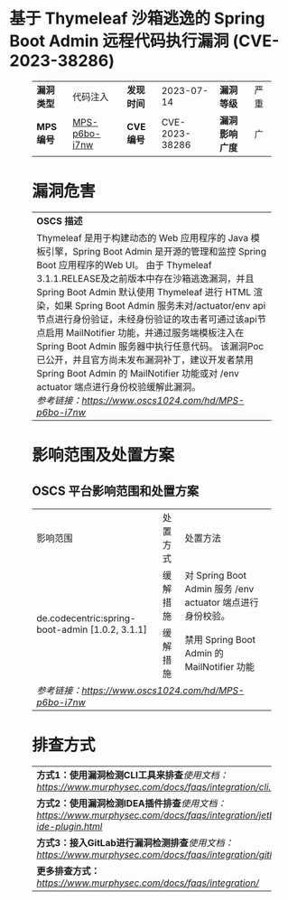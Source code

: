 # 基于 Thymeleaf 沙箱逃逸的 Spring Boot Admin 远程代码执行漏洞 (CVE-2023-38286)
<figure class="wp-block-table">
    <table>
        <tbody>
        <tr>
            <td><strong>漏洞类型</strong></td>
            <td>代码注入</td>
            <td><strong>发现时间</strong></td>
            <td>2023-07-14</td>
            <td><strong>漏洞等级</strong></td>
            <td>严重</td>
        </tr>
        <tr>
            <td><strong>MPS编号</strong></td>
            <td><a href="https://www.oscs1024.com/hd/MPS-p6bo-i7nw">MPS-p6bo-i7nw</a></td>
            <td><strong>CVE编号</strong></td>
            <td>CVE-2023-38286</td>
            <td><strong>漏洞影响广度</strong></td>
            <td>广</td>
        </tr>
        </tbody>
    </table>
</figure>


<figure class="wp-block-table">
    <h1 class="wp-block-heading">漏洞危害</h1>
    <table>
        <tbody>
        <tr>
            <td><strong>OSCS 描述</strong></td>
        </tr>
        <tr>
            <td>Thymeleaf 是用于构建动态的 Web 应用程序的 Java 模板引擎，Spring Boot Admin 是开源的管理和监控 Spring Boot 应用程序的Web UI。
由于 Thymeleaf 3.1.1.RELEASE及之前版本中存在沙箱逃逸漏洞，并且 Spring Boot Admin 默认使用 Thymeleaf 进行 HTML 渲染，如果 Spring Boot Admin 服务未对/actuator/env api节点进行身份验证，未经身份验证的攻击者可通过该api节点启用 MailNotifier 功能，并通过服务端模板注入在 Spring Boot Admin 服务器中执行任意代码。
该漏洞Poc已公开，并且官方尚未发布漏洞补丁，建议开发者禁用 Spring Boot Admin 的 MailNotifier 功能或对 /env actuator 端点进行身份校验缓解此漏洞。<br><em>参考链接：<a
                    href="https://www.oscs1024.com/hd/MPS-p6bo-i7nw">https://www.oscs1024.com/hd/MPS-p6bo-i7nw</a></em>
            </td>
        </tr>
        </tbody>
    </table>
</figure>


<figure class="wp-block-table alignleft">
    <h1 class="wp-block-heading">影响范围及处置方案</h1>
    <h2 class="wp-block-heading"><strong>OSCS</strong> <strong>平台影响范围和处置方案</strong></h2>
    <table>
        <tbody>
        <tr>
            <td>影响范围</td>
            <td>处置方式</td>
            <td>处置方法</td>
        </tr>
        <tr><td rowspan="2">de.codecentric:spring-boot-admin [1.0.2, 3.1.1]</td><td>缓解措施</td><td>对 Spring Boot Admin 服务 /env actuator 端点进行身份校验。</td></tr><tr><td>缓解措施</td><td>禁用 Spring Boot Admin 的 MailNotifier 功能</td></tr>
        <tr>
            <td colspan="3"><em>参考链接：</em><em><a
                    href="https://www.oscs1024.com/hd/MPS-p6bo-i7nw">https://www.oscs1024.com/hd/MPS-p6bo-i7nw</a></em></td>
        </tr>
        </tbody>
    </table>
</figure>


<figure class="wp-block-table">
    <h1 class="wp-block-heading">排查方式</h1>
    <table>
        <tbody>
        <tr>
            <td><strong>方式1：使用漏洞检测CLI工具来排查</strong><em>使用文档：<a
                    href="https://www.murphysec.com/docs/faqs/integration/cli.html">https://www.murphysec.com/docs/faqs/integration/cli.html</a></em>
            </td>
        </tr>
        <tr>
            <td><strong>方式2：使用漏洞检测IDEA插件排查</strong><em>使用文档：<a
                    href="https://www.murphysec.com/docs/faqs/integration/jetbrains-ide-plugin.html">https://www.murphysec.com/docs/faqs/integration/jetbrains-ide-plugin.html</a></em>
            </td>
        </tr>
        <tr>
            <td><strong>方式3：接入GitLab进行漏洞检测排查</strong><em>使用文档：<a
                    href="https://www.murphysec.com/docs/faqs/integration/gitlab.html">https://www.murphysec.com/docs/faqs/integration/gitlab.html</a></em>
            </td>
        </tr>
        <tr>
            <td><strong>更多排查方式：</strong><em><a
                    href="https://www.murphysec.com/docs/faqs/integration/">https://www.murphysec.com/docs/faqs/integration/</a></em>
            </td>
        </tr>
        </tbody>
    </table>
</figure>